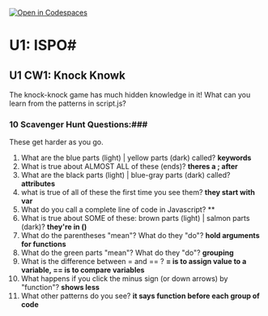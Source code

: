 [![Open in Codespaces](https://classroom.github.com/assets/launch-codespace-2972f46106e565e64193e422d61a12cf1da4916b45550586e14ef0a7c637dd04.svg)](https://classroom.github.com/open-in-codespaces?assignment_repo_id=15815947)
# U1: ISPO#
## U1 CW1: Knock Knowk ##
The knock-knock game has much hidden knowledge in it!  What can you learn from the patterns in script.js?
### 10 Scavenger Hunt Questions:###
These get harder as you go.  
1. What are the blue parts (light) | yellow parts (dark) called?
**keywords**
2. What is true about ALMOST ALL of these (ends)?
**theres a ; after**
3. What are the black parts (light) | blue-gray parts (dark) called?
**attributes**
4. what is true of all of these the first time you see them? 
**they start with var**
5. What do you call a complete line of code in Javascript?
** 
6. What is true about SOME of these: brown parts (light) | salmon parts (dark)?
**they're in ()**
7. What do the parentheses "mean"?  What do they "do"?
**hold arguments for functions**
8. What do the green parts "mean"?  What do they "do"?
**grouping**
9. What is the difference between = and == ?
**= is to assign value to a variable, == is to compare variables**
10. What happens if you click the minus sign (or down arrows) by "function"?
**shows less**
11. What other patterns do you see? 
**it says function before each group of code**

